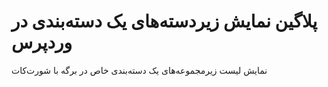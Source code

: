 # پلاگین نمایش زیردسته‌های یک دسته‌بندی در وردپرس
نمایش لیست زیرمجموعه‌های یک دسته‌بندی خاص در برگه با شورت‌کات
